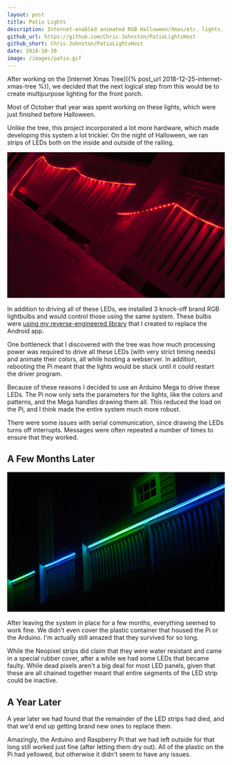 ```yaml
---
layout: post
title: Patio Lights
description: Internet-enabled animated RGB Halloween/Xmas/etc. lights.
github_url: https://github.com/Chris-Johnston/PatioLightsHost
github_short: Chris-Johnston/PatioLightsHost
date: 2018-10-30
image: /images/patio.gif
---
```


After working on the [Internet Xmas Tree]({% post_url 2018-12-25-internet-xmas-tree %}), 
we decided that the next logical step from this would be to create
multipurpose lighting for the front porch.

Most of October that year was spent working on these lights, which were just
finished before Halloween.

Unlike the tree, this project incorporated a lot more hardware,
which made developing this system a lot trickier.
On the night of Halloween, we ran strips of LEDs both on the inside and outside
of the railing.

![Picture of lights on both sides of the railing.](https://raw.githubusercontent.com/Chris-Johnston/PatioLightsHost/master/resources/halloween1.jpg)

In addition to driving all of these LEDs, we installed 3
knock-off brand RGB lightbulbs and would control those using the same system.
These bulbs were [using my reverse-engineered library](https://github.com/Chris-Johnston/PythonWifiBulb)
that I created to replace the Android app.

One bottleneck that I discovered with the tree was how much processing power
was required to drive all these LEDs (with very strict timing needs) and
animate their colors, all while hosting a webserver.
In addition, rebooting the Pi meant that the lights would be stuck until
it could restart the driver program.

Because of these reasons I decided to use an Arduino Mega to drive these
LEDs. The Pi now only sets the parameters for the lights, like the colors
and patterns, and the Mega handles drawing them all. This reduced the load
on the Pi, and I think made the entire system much more robust.

There were some issues with serial communication, since drawing the LEDs
turns off interrupts. Messages were often repeated a number of times to ensure
that they worked.

## A Few Months Later

![Image of the Seahawks pattern.](https://raw.githubusercontent.com/Chris-Johnston/PatioLightsHost/master/resources/seahawks2.jpg)

After leaving the system in place for a few months, everything seemed to work
fine. We didn't even cover the plastic container that housed the Pi or the
Arduino. I'm actually still amazed that they survived for so long.

While the Neopixel strips did claim that they were water resistant
and came in a special rubber cover, after a while we had some LEDs that
became faulty. While dead pixels aren't a big deal for most LED panels,
given that these are all chained together meant that entire segments of the LED
strip could be inactive.

## A Year Later

A year later we had found that the remainder of the LED strips had died, and that
we'd end up getting brand new ones to replace them.

Amazingly, the Arduino and Raspberry Pi that we had left outside for that long
still worked just fine (after letting them dry out). All of the plastic on the Pi
had yellowed, but otherwise it didn't seem to have any issues.